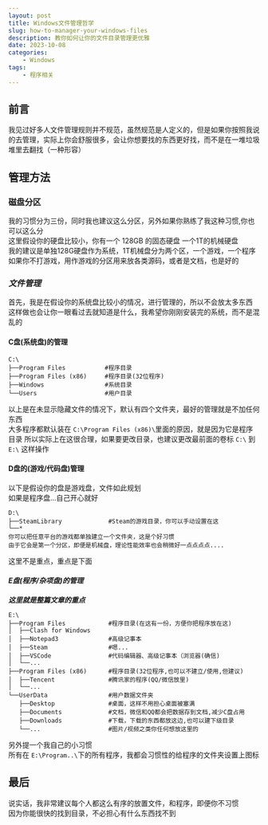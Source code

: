 ```yaml
---
layout: post
title: Windows文件管理哲学
slug: how-to-manager-your-windows-files
description: 教你如何让你的文件目录管理更优雅
date: 2023-10-08
categories: 
    - Windows
tags: 
    - 程序相关
---
```


## 前言

我见过好多人文件管理规则并不规范，虽然规范是人定义的，但是如果你按照我说的去管理，实际上你会舒服很多，会让你想要找的东西更好找，而不是在一堆垃圾堆里去翻找（一种形容）

## 管理方法

### 磁盘分区

我的习惯分为三份，同时我也建议这么分区，另外如果你熟练了我这种习惯,你也可以这么分  
这里假设你的硬盘比较小，你有一个 128GB 的固态硬盘 一个1T的机械硬盘  
我的建议是单独128G硬盘作为系统，1T机械盘分为两个区，一个游戏，一个程序  
如果你不打游戏，用作游戏的分区用来放各类源码，或者是文档，也是好的

### *****文件管理*****

首先，我是在假设你的系统盘比较小的情况，进行管理的，所以不会放太多东西  
这样做也会让你一眼看过去就知道是什么，我希望你刚刚安装完的系统，而不是混乱的

#### C盘(系统盘)的管理

```text
C:\
├──Program Files           #程序目录
├──Program Files (x86)     #程序目录(32位程序)
├──Windows                 #系统目录
└──Users                   #用户目录
```

以上是在未显示隐藏文件的情况下，默认有四个文件夹，最好的管理就是不加任何东西  
大多程序都默认装在 `C:\Program Files (x86)\`里面的原因，就是因为它是程序目录
所以实际上在这很合理，如果要更改目录，也建议更改最前面的卷标 `C:\` 到 `E:\` 这样操作

#### D盘的(游戏/代码盘)管理

以下是假设你的盘是游戏盘，文件如此规划  
如果是程序盘...自己开心就好

```text
D:\
├──SteamLibrary             #Steam的游戏目录，你可以手动设置在这
└──*                        
你可以把任意平台的游戏都单独建立一个文件夹，这是个好习惯
由于它会是第一个分区，即便是机械盘，理论性能效率也会稍微好一点点点点....
```

这里不是重点，重点是下面

#### *****E盘(程序/杂项盘)的管理*****

*****这里就是整篇文章的重点*****

```text
E:\
├──Program Files            #程序目录(在这有一份，方便你把程序放在这)
│  ├──Clash for Windows
│  ├──Notepad3              #高级记事本
│  ├──Steam                 #嗯...
│  ├──VSCode                #代码编辑器、高级记事本（浏览器(确信)
│  └──...
├──Program Files (x86)      #程序目录(32位程序,也可以不建立/使用,但建议)
│  ├──Tencent               #腾讯家的程序(QQ/微信放里)
│  └──...
└──UserData                 #用户数据文件夹
   ├──Desktop               #桌面，这样不用担心桌面被塞满
   ├──Documents             #文档，微信和QQ都会把数据存到文档,减少C盘占用
   ├──Downloads             #下载，下载的东西都放这边,也可以建下级目录
   └──...                   #图片/视频之类你任何想放这里的
```

另外提一个我自己的小习惯  
所有在 `E:\Program..\`下的所有程序，我都会习惯性的给程序的文件夹设置上图标

## 最后

说实话，我非常建议每个人都这么有序的放置文件，和程序，即便你不习惯  
因为你能很快的找到目录，不必担心有什么东西找不到
